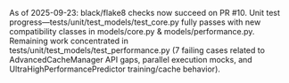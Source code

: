 As of 2025-09-23: black/flake8 checks now succeed on PR #10. Unit test progress—tests/unit/test_models/test_core.py fully passes with new compatibility classes in models/core.py & models/performance.py. Remaining work concentrated in tests/unit/test_models/test_performance.py (7 failing cases related to AdvancedCacheManager API gaps, parallel execution mocks, and UltraHighPerformancePredictor training/cache behavior).